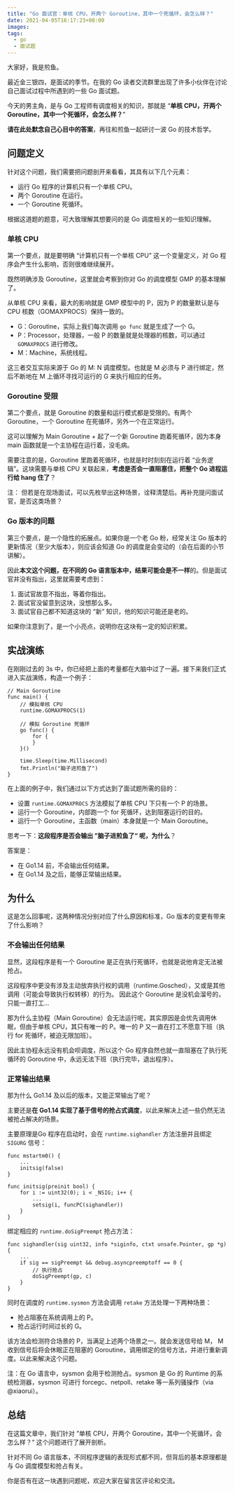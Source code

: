 ```yaml
---
title: "Go 面试官：单核 CPU，开两个 Goroutine，其中一个死循环，会怎么样？"
date: 2021-04-05T16:17:23+08:00
images:
tags: 
  - go
  - 面试题
---
```


大家好，我是煎鱼。

最近金三银四，是面试的季节。在我的 Go 读者交流群里出现了许多小伙伴在讨论自己面试过程中所遇到的一些 Go 面试题。

今天的男主角，是与 Go 工程师有调度相关的知识，那就是 “**单核 CPU，开两个 Goroutine，其中一个死循环，会怎么样？**”

**请在此处默念自己心目中的答案**，再往和煎鱼一起研讨一波 Go 的技术哲学。

## 问题定义

针对这个问题，我们需要把问题剖开来看看，其具有以下几个元素：
- 运行 Go 程序的计算机只有一个单核 CPU。
- 两个 Goroutine 在运行。
- 一个 Goroutine 死循环。

根据这道题的题意，可大致理解其想要问的是 Go 调度相关的一些知识理解。

### 单核 CPU

第一个要点，就是要明确 “计算机只有一个单核 CPU” 这一个变量定义，对 Go 程序会产生什么影响，否则很难继续展开。

既然明确涉及 Goroutine，这里就会考察到你对 Go 的调度模型 GMP 的基本理解了。

从单核 CPU 来看，最大的影响就是 GMP 模型中的 P，因为 P 的数量默认是与 CPU 核数（GOMAXPROCS）保持一致的。

- G：Goroutine，实际上我们每次调用 `go func` 就是生成了一个 G。
- P：Processor，处理器，一般 P 的数量就是处理器的核数，可以通过 `GOMAXPROCS` 进行修改。
- M：Machine，系统线程。

这三者交互实际来源于 Go 的 M: N 调度模型。也就是 M 必须与 P 进行绑定，然后不断地在 M 上循环寻找可运行的 G 来执行相应的任务。

### Goroutine 受限

第二个要点，就是 Goroutine 的数量和运行模式都是受限的。有两个 Goroutine，一个 Goroutine 在死循环，另外一个在正常运行。

这可以理解为 Main Goroutine + 起了一个新 Goroutine 跑着死循环，因为本身 main 函数就是一个主协程在运行着，没毛病。

需要注意的是，Goroutine 里跑着死循环，也就是时时刻刻在运行着 “业务逻辑”。这块需要与单核 CPU 关联起来，**考虑是否会一直阻塞住，把整个 Go 进程运行给 hang 住了**？

注： 但若是在现场面试，可以先枚举出这种场景，诠释清楚后。再补充提问面试官，是否这类场景？

### Go 版本的问题

第三个要点，是一个隐性的拓展点。如果你是一个老 Go 粉，经常关注 Go 版本的更新情况（至少大版本），则应该会知道 Go 的调度是会变动的（会在后面的小节讲解）。

因此**本文这个问题，在不同的 Go 语言版本中，结果可能会是不一样**的。但是面试官并没有指出，这里就需要考虑到：
1. 面试官故意不指出，等着你指出。
2. 面试官没留意到这块，没想那么多。
3. 面试官自己都不知道这块的 “新” 知识，他的知识可能还是老的。

如果你注意到了，是一个小亮点，说明你在这块有一定的知识积累。

## 实战演练

在刚刚过去的 3s 中，你已经把上面的考量都在大脑中过了一遍。接下来我们正式进入实战演练，构造一个例子：

```golang
// Main Goroutine 
func main() {
    // 模拟单核 CPU
    runtime.GOMAXPROCS(1)
    
    // 模拟 Goroutine 死循环
    go func() {
        for {
        }
    }()

    time.Sleep(time.Millisecond)
    fmt.Println("脑子进煎鱼了")
}
```

在上面的例子中，我们通过以下方式达到了面试题所需的目的：
- 设置 `runtime.GOMAXPROCS` 方法模拟了单核 CPU 下只有一个 P 的场景。
- 运行一个 Goroutine，内部跑一个 for 死循环，达到阻塞运行的目的。
- 运行一个 Goroutine，主函数（main）本身就是一个 Main Goroutine。

思考一下：**这段程序是否会输出 ”脑子进煎鱼了“ 呢，为什么**？

答案是：
- 在 Go1.14 前，不会输出任何结果。
- 在 Go1.14 及之后，能够正常输出结果。

## 为什么

这是怎么回事呢，这两种情况分别对应了什么原因和标准，Go 版本的变更有带来了什么影响？

### 不会输出任何结果

显然，这段程序是有一个 Goroutine 是正在执行死循环，也就是说他肯定无法被抢占。

这段程序中更没有涉及主动放弃执行权的调用（runtime.Gosched），又或是其他调用（可能会导致执行权转移）的行为。
因此这个 Goroutine 是没机会溜号的，只能一直打工...

那为什么主协程（Main Goroutine）会无法运行呢，其实原因是会优先调用休眠，但由于单核 CPU，其只有唯一的 P。唯一的 P 又一直在打工不愿意下班（执行 for 死循环，被迫无限加班）。

因此主协程永远没有机会呗调度，所以这个 Go 程序自然也就一直阻塞在了执行死循环的 Goroutine 中，永远无法下班（执行完毕，退出程序）。

### 正常输出结果

那为什么 Go1.14 及以后的版本，又能正常输出了呢？

主要还是**在 Go1.14 实现了基于信号的抢占式调度**，以此来解决上述一些仍然无法被抢占解决的场景。

主要原理是Go 程序在启动时，会在 `runtime.sighandler` 方法注册并且绑定 `SIGURG` 信号：

```golang
func mstartm0() {
	...
	initsig(false)
}

func initsig(preinit bool) {
	for i := uint32(0); i < _NSIG; i++ {
		...
		setsig(i, funcPC(sighandler))
	}
}
```

绑定相应的 `runtime.doSigPreempt` 抢占方法：

```golang
func sighandler(sig uint32, info *siginfo, ctxt unsafe.Pointer, gp *g) {
    ...
    if sig == sigPreempt && debug.asyncpreemptoff == 0 {
        // 执行抢占
        doSigPreempt(gp, c)
    }
}
```

同时在调度的 `runtime.sysmon` 方法会调用 `retake` 方法处理一下两种场景：
- 抢占阻塞在系统调用上的 P。
- 抢占运行时间过长的 G。

该方法会检测符合场景的 P，当满足上述两个场景之一。就会发送信号给 M， M 收到信号后将会休眠正在阻塞的 Goroutine，调用绑定的信号方法，并进行重新调度。以此来解决这个问题。

注：在 Go 语言中，sysmon 会用于检测抢占。sysmon 是 Go 的 Runtime 的系统检测器，sysmon 可进行 forcegc、netpoll、retake 等一系列骚操作（via @xiaorui）。

## 总结

在这篇文章中，我们针对 ”单核 CPU，开两个 Goroutine，其中一个死循环，会怎么样？“ 这个问题进行了展开剖析。

针对不同 Go 语言版本，不同程序逻辑的表现形式都不同，但背后的基本原理都是与 Go 调度模型和抢占有关。

你是否有在这一块遇到问题呢，欢迎大家在留言区评论和交流。